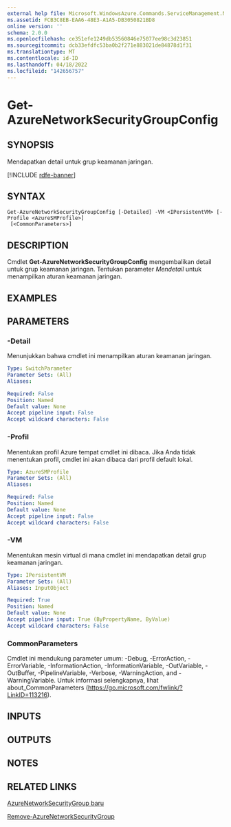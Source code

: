 ```yaml
---
external help file: Microsoft.WindowsAzure.Commands.ServiceManagement.Network.dll-Help.xml
ms.assetid: FCB3C8EB-EAA6-48E3-A1A5-DB3050821BD8
online version: ''
schema: 2.0.0
ms.openlocfilehash: ce351efe1249db53560846e75077ee98c3d23851
ms.sourcegitcommit: dcb33efdfc53ba0b2f271e883021de84878d1f31
ms.translationtype: MT
ms.contentlocale: id-ID
ms.lasthandoff: 04/18/2022
ms.locfileid: "142656757"
---
```

# Get-AzureNetworkSecurityGroupConfig

## SYNOPSIS
Mendapatkan detail untuk grup keamanan jaringan.

[!INCLUDE [rdfe-banner](../../includes/rdfe-banner.md)]

## SYNTAX

```
Get-AzureNetworkSecurityGroupConfig [-Detailed] -VM <IPersistentVM> [-Profile <AzureSMProfile>]
 [<CommonParameters>]
```

## DESCRIPTION
Cmdlet **Get-AzureNetworkSecurityGroupConfig** mengembalikan detail untuk grup keamanan jaringan.
Tentukan parameter *Mendetail* untuk menampilkan aturan keamanan jaringan.

## EXAMPLES

## PARAMETERS

### -Detail
Menunjukkan bahwa cmdlet ini menampilkan aturan keamanan jaringan.

```yaml
Type: SwitchParameter
Parameter Sets: (All)
Aliases: 

Required: False
Position: Named
Default value: None
Accept pipeline input: False
Accept wildcard characters: False
```

### -Profil
Menentukan profil Azure tempat cmdlet ini dibaca. Jika Anda tidak menentukan profil, cmdlet ini akan dibaca dari profil default lokal.

```yaml
Type: AzureSMProfile
Parameter Sets: (All)
Aliases: 

Required: False
Position: Named
Default value: None
Accept pipeline input: False
Accept wildcard characters: False
```

### -VM
Menentukan mesin virtual di mana cmdlet ini mendapatkan detail grup keamanan jaringan.

```yaml
Type: IPersistentVM
Parameter Sets: (All)
Aliases: InputObject

Required: True
Position: Named
Default value: None
Accept pipeline input: True (ByPropertyName, ByValue)
Accept wildcard characters: False
```

### CommonParameters
Cmdlet ini mendukung parameter umum: -Debug, -ErrorAction, -ErrorVariable, -InformationAction, -InformationVariable, -OutVariable, -OutBuffer, -PipelineVariable, -Verbose, -WarningAction, and -WarningVariable. Untuk informasi selengkapnya, lihat about_CommonParameters (https://go.microsoft.com/fwlink/?LinkID=113216).

## INPUTS

## OUTPUTS

## NOTES

## RELATED LINKS

[AzureNetworkSecurityGroup baru](./New-AzureNetworkSecurityGroup.md)

[Remove-AzureNetworkSecurityGroup](./Remove-AzureNetworkSecurityGroup.md)


